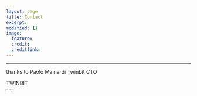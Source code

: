 ```yaml
---
layout: page
title: Contact
excerpt: 
modified: {} 
image:
  feature: 
  credit: 
  creditlink: 
---
```


---
thanks to Paolo Mainardi Twinbit CTO 
<div markdown="0"> <ahref="http://www.twinbit.it/it"class="btn">TWINBIT</a></div>
---





